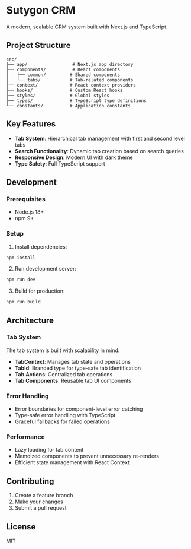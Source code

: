 # Sutygon CRM

A modern, scalable CRM system built with Next.js and TypeScript.

## Project Structure

```
src/
├── app/                 # Next.js app directory
├── components/          # React components
│   ├── common/         # Shared components
│   └── tabs/           # Tab-related components
├── context/            # React context providers
├── hooks/              # Custom React hooks
├── styles/             # Global styles
├── types/              # TypeScript type definitions
└── constants/          # Application constants
```

## Key Features

- **Tab System**: Hierarchical tab management with first and second level tabs
- **Search Functionality**: Dynamic tab creation based on search queries
- **Responsive Design**: Modern UI with dark theme
- **Type Safety**: Full TypeScript support

## Development

### Prerequisites

- Node.js 18+
- npm 9+

### Setup

1. Install dependencies:

```bash
npm install
```

2. Run development server:

```bash
npm run dev
```

3. Build for production:

```bash
npm run build
```

## Architecture

### Tab System

The tab system is built with scalability in mind:

- **TabContext**: Manages tab state and operations
- **TabId**: Branded type for type-safe tab identification
- **Tab Actions**: Centralized tab operations
- **Tab Components**: Reusable tab UI components

### Error Handling

- Error boundaries for component-level error catching
- Type-safe error handling with TypeScript
- Graceful fallbacks for failed operations

### Performance

- Lazy loading for tab content
- Memoized components to prevent unnecessary re-renders
- Efficient state management with React Context

## Contributing

1. Create a feature branch
2. Make your changes
3. Submit a pull request

## License

MIT
